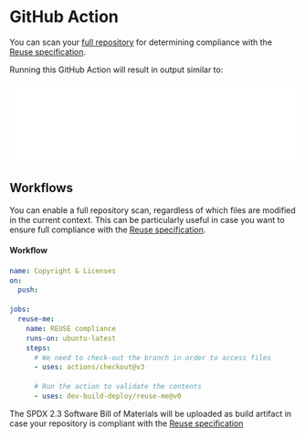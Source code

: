 <!-- 
SPDX-FileCopyrightText: 2023 Kevin de Jong <monkaii@hotmail.com>
SPDX-License-Identifier: MIT
-->

# GitHub Action

You can scan your [full repository](#repository-scanning) for determining compliance with the [Reuse specification].

Running this GitHub Action will result in output similar to:

<img src="./images/cli_example.svg">

## Workflows

You can enable a full repository scan, regardless of which files are modified in the current context. This can be particularly useful in case you want to ensure full compliance with the [Reuse specification].

#### Workflow

```yaml
name: Copyright & Licenses
on:
  push:

jobs:
  reuse-me:
    name: REUSE compliance
    runs-on: ubuntu-latest
    steps:
      # We need to check-out the branch in order to access files
      - uses: actions/checkout@v3

      # Run the action to validate the contents
      - uses: dev-build-deploy/reuse-me@v0
```

The SPDX 2.3 Software Bill of Materials will be uploaded as build artifact in case your repository is compliant with the [Reuse specification]

[Reuse specification]: https://reuse.software/spec/